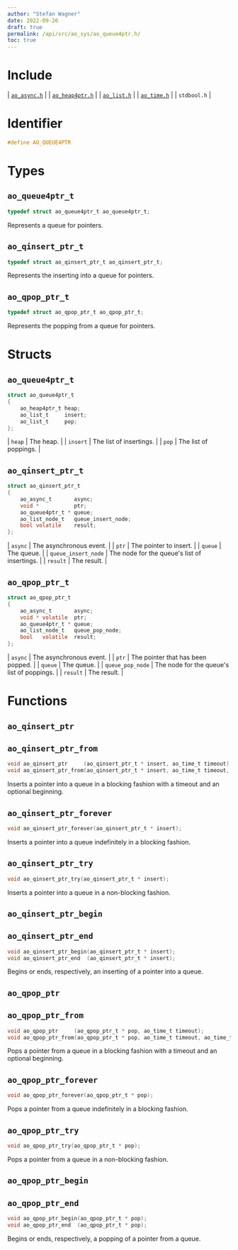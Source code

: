 ```yaml
---
author: "Stefan Wagner"
date: 2022-09-26
draft: true
permalink: /api/src/ao_sys/ao_queue4ptr.h/
toc: true
---
```


# Include

| [`ao_async.h`](ao_async.h.md) |
| [`ao_heap4ptr.h`](../ao/ao_heap4ptr.h.md) |
| [`ao_list.h`](../ao/ao_list.h.md) |
| [`ao_time.h`](ao_time.h.md) |
| `stdbool.h` |

# Identifier

```c
#define AO_QUEUE4PTR
```

# Types

## `ao_queue4ptr_t`

```c
typedef struct ao_queue4ptr_t ao_queue4ptr_t;
```

Represents a queue for pointers.

## `ao_qinsert_ptr_t`

```c
typedef struct ao_qinsert_ptr_t ao_qinsert_ptr_t;
```

Represents the inserting into a queue for pointers.

## `ao_qpop_ptr_t`

```c
typedef struct ao_qpop_ptr_t ao_qpop_ptr_t;
```

Represents the popping from a queue for pointers.

# Structs

## `ao_queue4ptr_t`

```c
struct ao_queue4ptr_t
{
    ao_heap4ptr_t heap;
    ao_list_t     insert;
    ao_list_t     pop;
};
```

| `heap` | The heap. |
| `insert` | The list of insertings. |
| `pop` | The list of poppings. |

## `ao_qinsert_ptr_t`

```c
struct ao_qinsert_ptr_t
{
    ao_async_t       async;
    void *           ptr;
    ao_queue4ptr_t * queue;
    ao_list_node_t   queue_insert_node;
    bool volatile    result;
};
```

| `async` | The asynchronous event. |
| `ptr` | The pointer to insert. |
| `queue` | The queue. |
| `queue_insert_node` | The node for the queue's list of insertings. |
| `result` | The result. |

## `ao_qpop_ptr_t`

```c
struct ao_qpop_ptr_t
{
    ao_async_t       async;
    void * volatile  ptr;
    ao_queue4ptr_t * queue;
    ao_list_node_t   queue_pop_node;
    bool   volatile  result;
};
```

| `async` | The asynchronous event. |
| `ptr` | The pointer that has been popped. |
| `queue` | The queue. |
| `queue_pop_node` | The node for the queue's list of poppings. |
| `result` | The result. |

# Functions

## `ao_qinsert_ptr`
## `ao_qinsert_ptr_from`

```c
void ao_qinsert_ptr     (ao_qinsert_ptr_t * insert, ao_time_t timeout);
void ao_qinsert_ptr_from(ao_qinsert_ptr_t * insert, ao_time_t timeout, ao_time_t beginning);
```

Inserts a pointer into a queue in a blocking fashion with a timeout and an optional beginning.

## `ao_qinsert_ptr_forever`

```c
void ao_qinsert_ptr_forever(ao_qinsert_ptr_t * insert);
```

Inserts a pointer into a queue indefinitely in a blocking fashion.

## `ao_qinsert_ptr_try`

```c
void ao_qinsert_ptr_try(ao_qinsert_ptr_t * insert);
```

Inserts a pointer into a queue in a non-blocking fashion.

## `ao_qinsert_ptr_begin`
## `ao_qinsert_ptr_end`

```c
void ao_qinsert_ptr_begin(ao_qinsert_ptr_t * insert);
void ao_qinsert_ptr_end  (ao_qinsert_ptr_t * insert);
```

Begins or ends, respectively, an inserting of a pointer into a queue.

## `ao_qpop_ptr`
## `ao_qpop_ptr_from`

```c
void ao_qpop_ptr     (ao_qpop_ptr_t * pop, ao_time_t timeout);
void ao_qpop_ptr_from(ao_qpop_ptr_t * pop, ao_time_t timeout, ao_time_t beginning);
```

Pops a pointer from a queue in a blocking fashion with a timeout and an optional beginning.

## `ao_qpop_ptr_forever`

```c
void ao_qpop_ptr_forever(ao_qpop_ptr_t * pop);
```

Pops a pointer from a queue indefinitely in a blocking fashion.

## `ao_qpop_ptr_try`

```c
void ao_qpop_ptr_try(ao_qpop_ptr_t * pop);
```

Pops a pointer from a queue in a non-blocking fashion.

## `ao_qpop_ptr_begin`
## `ao_qpop_ptr_end`

```c
void ao_qpop_ptr_begin(ao_qpop_ptr_t * pop);
void ao_qpop_ptr_end  (ao_qpop_ptr_t * pop);
```

Begins or ends, respectively, a popping of a pointer from a queue.
